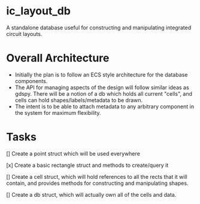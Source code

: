 # ic_layout_db
A standalone database useful for constructing and manipulating integrated circuit layouts.

# Overall Architecture
* Initially the plan is to follow an ECS style architecture for the database components.
* The API for managing aspects of the design will follow similar ideas as gdspy. There will be a notion of a
db which holds all current "cells", and cells can hold shapes/labels/metadata to be drawn.
* The intent is to be able to attach metadata to any arbitrary component in the system for maximum flexibility.

# Tasks
[] Create a point struct which will be used everywhere

[x] Create a basic rectangle struct and methods to create/query it

[] Create a cell struct, which will hold references to all the rects that it will contain, and provides methods
for constructing and manipulating shapes.

[] Create a db struct, which will actually own all of the cells and data.
